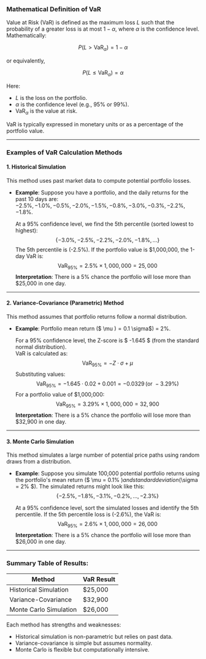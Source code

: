 ### Mathematical Definition of VaR

Value at Risk (VaR) is defined as the maximum loss  $L$ such that the probability of a greater loss is at most $1 - \alpha$, where $\alpha$ is the confidence level. Mathematically:

$$P(L > \text{VaR}_{\alpha}) = 1 - \alpha$$

or equivalently,

$$P(L \leq \text{VaR}_{\alpha}) = \alpha$$

Here:
- $L$ is the loss on the portfolio.
- $\alpha$ is the confidence level (e.g., 95% or 99%).
- $\text{VaR}_{\alpha}$ is the value at risk.

VaR is typically expressed in monetary units or as a percentage of the portfolio value.

---

### Examples of VaR Calculation Methods

#### 1. **Historical Simulation**
This method uses past market data to compute potential portfolio losses.

- **Example**:
  Suppose you have a portfolio, and the daily returns for the past 10 days are:  
  $-2.5\%, -1.0\%, -0.5\%, -2.0\%, -1.5\%, -0.8\%, -3.0\%, -0.3\%, -2.2\%, -1.8\%$.

  At a 95% confidence level, we find the 5th percentile (sorted lowest to highest):
  $$\{-3.0\%, -2.5\%, -2.2\%, -2.0\%, -1.8\%, \dots\}$$
  The 5th percentile is \(-2.5\%\). If the portfolio value is $1,000,000, the 1-day VaR is:
  $$\text{VaR}_{95\%} = 2.5\% \times 1,000,000 = 25,000$$
  **Interpretation**: There is a 5% chance the portfolio will lose more than $25,000 in one day.

---

#### 2. **Variance-Covariance (Parametric) Method**
This method assumes that portfolio returns follow a normal distribution.

- **Example**:
  Portfolio mean return ($ \mu $) = 0.1% (daily), standard deviation ($ \sigma$) = 2%.

  For a 95% confidence level, the Z-score is $ -1.645 $ (from the standard normal distribution).  
  VaR is calculated as:
  $$\text{VaR}_{95\%} = -Z \cdot \sigma + \mu$$
  Substituting values:
  $$\text{VaR}_{95\%} = -1.645 \cdot 0.02 + 0.001 = -0.0329 \, (\text{or } -3.29\%)$$
  For a portfolio value of $1,000,000:
  $$\text{VaR}_{95\%} = 3.29\% \times 1,000,000 = 32,900$$
  **Interpretation**: There is a 5% chance the portfolio will lose more than $32,900 in one day.

---

#### 3. **Monte Carlo Simulation**
This method simulates a large number of potential price paths using random draws from a distribution.

- **Example**:
  Suppose you simulate 100,000 potential portfolio returns using the portfolio's mean return ($ \mu = 0.1\% $) and standard deviation ($\sigma = 2\% $). The simulated returns might look like this:  
  $$\{-2.5\%, -1.8\%, -3.1\%, -0.2\%, \dots, -2.3\%\}$$

  At a 95% confidence level, sort the simulated losses and identify the 5th percentile. If the 5th percentile loss is \(-2.6\%\), the VaR is:
  $$\text{VaR}_{95\%} = 2.6\% \times 1,000,000 = 26,000$$
  **Interpretation**: There is a 5% chance the portfolio will lose more than $26,000 in one day.

---

### Summary Table of Results:
| Method                | VaR Result     |
|-----------------------|----------------|
| Historical Simulation | $25,000        |
| Variance-Covariance   | $32,900        |
| Monte Carlo Simulation| $26,000        |

Each method has strengths and weaknesses:
- Historical simulation is non-parametric but relies on past data.
- Variance-covariance is simple but assumes normality.
- Monte Carlo is flexible but computationally intensive.
